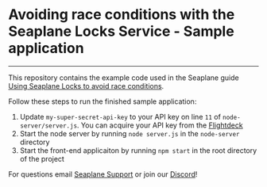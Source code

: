 # Avoiding race conditions with the Seaplane Locks Service - Sample application
---

This repository contains the example code used in the Seaplane guide [Using
Seaplane Locks to avoid race
conditions](https://developers.seaplane.io/guides/locks-race-condition).

Follow these steps to run the finished sample application:

1. Update `my-super-secret-api-key` to your API key on line `11` of
   `node-server/server.js`. You can acquire your API key from the
   [Flightdeck](https://flightdeck.cplane.cloud)
2. Start the node server by running `node server.js` in the `node-server`
   directory
3. Start the front-end applicaiton by running `npm start` in the root directory
   of the project

For questions email [Seaplane Support](support@seaplane.io) or join our
[Discord](http://bit.ly/3i0NrWN)!